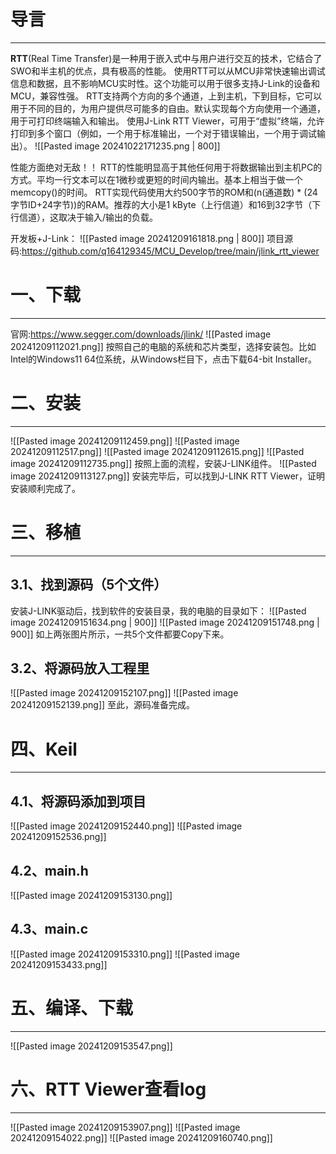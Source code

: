 # 导言
---
**RTT**(Real Time Transfer)是一种用于嵌入式中与用户进行交互的技术，它结合了SWO和半主机的优点，具有极高的性能。
使用RTT可以从MCU非常快速输出调试信息和数据，且不影响MCU实时性。这个功能可以用于很多支持J-Link的设备和MCU，兼容性强。
RTT支持两个方向的多个通道，上到主机，下到目标，它可以用于不同的目的，为用户提供尽可能多的自由。默认实现每个方向使用一个通道，用于可打印终端输入和输出。
使用J-Link RTT Viewer，可用于“虚拟”终端，允许打印到多个窗口（例如，一个用于标准输出，一个对于错误输出，一个用于调试输出）。
![[Pasted image 20241022171235.png | 800]]

性能方面绝对无敌！！
RTT的性能明显高于其他任何用于将数据输出到主机PC的方式。平均一行文本可以在1微秒或更短的时间内输出。基本上相当于做一个memcopy()的时间。
RTT实现代码使用大约500字节的ROM和(n(通道数) * (24字节ID+24字节))的RAM。推荐的大小是1 kByte（上行信道）和16到32字节（下行信道），这取决于输入/输出的负载。

开发板+J-Link：
![[Pasted image 20241209161818.png | 800]]
项目源码:https://github.com/q164129345/MCU_Develop/tree/main/jlink_rtt_viewer

# 一、下载
---
官网:https://www.segger.com/downloads/jlink/
![[Pasted image 20241209112021.png]]
按照自己的电脑的系统和芯片类型，选择安装包。比如Intel的Windows11 64位系统，从Windows栏目下，点击下载64-bit Installer。

# 二、安装
---
![[Pasted image 20241209112459.png]]
![[Pasted image 20241209112517.png]]
![[Pasted image 20241209112615.png]]
![[Pasted image 20241209112735.png]]
按照上面的流程，安装J-LINK组件。
![[Pasted image 20241209113127.png]]
安装完毕后，可以找到J-LINK RTT Viewer，证明安装顺利完成了。

# 三、移植
---
## 3.1、找到源码（5个文件）
安装J-LINK驱动后，找到软件的安装目录，我的电脑的目录如下：
![[Pasted image 20241209151634.png | 900]]
![[Pasted image 20241209151748.png | 900]]
如上两张图片所示，一共5个文件都要Copy下来。

## 3.2、将源码放入工程里
![[Pasted image 20241209152107.png]]
![[Pasted image 20241209152139.png]]
至此，源码准备完成。

# 四、Keil
---
## 4.1、将源码添加到项目
![[Pasted image 20241209152440.png]]
![[Pasted image 20241209152536.png]]
## 4.2、main.h
![[Pasted image 20241209153130.png]]
## 4.3、main.c
![[Pasted image 20241209153310.png]]
![[Pasted image 20241209153433.png]]
# 五、编译、下载
---
![[Pasted image 20241209153547.png]]

# 六、RTT Viewer查看log
---
![[Pasted image 20241209153907.png]]
![[Pasted image 20241209154022.png]]
![[Pasted image 20241209160740.png]]